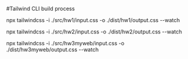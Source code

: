 #Tailwind CLI build process

npx tailwindcss -i ./src/hw1/input.css -o ./dist/hw1/output.css --watch

npx tailwindcss -i ./src/hw2/input.css -o ./dist/hw2/output.css --watch

npx tailwindcss -i ./src/hw3myweb/input.css -o ./dist/hw3myweb/output.css --watch
